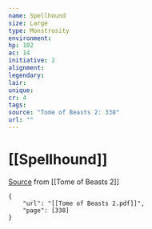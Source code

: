 ```yaml
---
name: Spellhound
size: Large
type: Monstrosity
environment: 
hp: 102
ac: 14
initiative: 2
alignment: 
legendary: 
lair: 
unique: 
cr: 4
tags: 
source: "Tome of Beasts 2: 338"
url: ""
---
```

# [[Spellhound]]

[Source](zotero://open-pdf/library/items/9UQIAB6R?page=338) from [[Tome of Beasts 2]]

```pdf
{
	"url": "[[Tome of Beasts 2.pdf]]",
	"page": [338]
}
```

